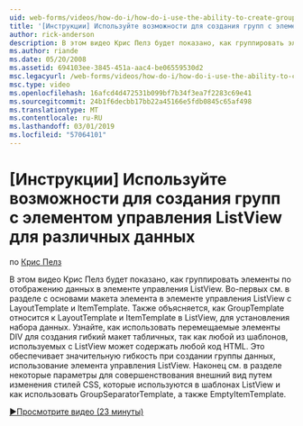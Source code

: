```yaml
---
uid: web-forms/videos/how-do-i/how-do-i-use-the-ability-to-create-groups-with-the-listview-control-for-different-data
title: '[Инструкции] Используйте возможности для создания групп с элементом управления ListView для различных данных | Документация Майкрософт'
author: rick-anderson
description: В этом видео Крис Пелз будет показано, как группировать элементы по отображению данных в элементе управления ListView. Во-первых см. в разделе с основами макета элемента в элемент управления ListView...
ms.author: riande
ms.date: 05/20/2008
ms.assetid: 694103ee-3845-451a-aac4-be06559530d2
msc.legacyurl: /web-forms/videos/how-do-i/how-do-i-use-the-ability-to-create-groups-with-the-listview-control-for-different-data
msc.type: video
ms.openlocfilehash: 16afcd4d472531b099bf7b34f3ea7f2283c69e41
ms.sourcegitcommit: 24b1f6decbb17bb22a45166e5fdb0845c65af498
ms.translationtype: MT
ms.contentlocale: ru-RU
ms.lasthandoff: 03/01/2019
ms.locfileid: "57064101"
---
```

<a name="how-do-i-use-the-ability-to-create-groups-with-the-listview-control-for-different-data"></a>[Инструкции] Используйте возможности для создания групп с элементом управления ListView для различных данных
====================
по [Крис Пелз](https://twitter.com/chrispels)

В этом видео Крис Пелз будет показано, как группировать элементы по отображению данных в элементе управления ListView. Во-первых см. в разделе с основами макета элемента в элементе управления ListView с LayoutTemplate и ItemTemplate. Также объясняется, как GroupTemplate относится к LayoutTemplate и ItemTemplate в ListView, для установления набора данных. Узнайте, как использовать перемещаемые элементы DIV для создания гибкий макет табличных, так как любой из шаблонов, используемых с ListView может содержать любой код HTML. Это обеспечивает значительную гибкость при создании группы данных, использование элемента управления ListView. Наконец см. в разделе некоторые параметры для совершенствования внешний вид путем изменения стилей CSS, которые используются в шаблонах ListView и как использовать GroupSeparatorTemplate, а также EmptyItemTemplate.

[&#9654;Просмотрите видео (23 минуты)](https://channel9.msdn.com/Blogs/ASP-NET-Site-Videos/how-do-i-use-the-ability-to-create-groups-with-the-listview-control-for-different-data)

